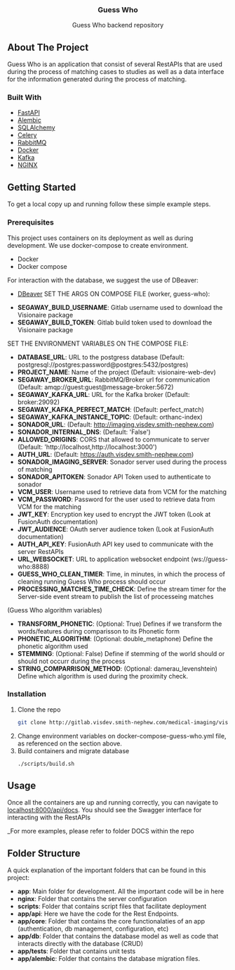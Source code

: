 <div id="top"></div>

<h3 align="center">Guess Who</h3>

  <p align="center">
    Guess Who backend repository
  </p>
</div>

<!-- ABOUT THE PROJECT -->
## About The Project

Guess Who is an application that consist of several RestAPIs that are used during the process of matching cases to studies as well as a data interface for the information generated during the process of matching.

### Built With

* [FastAPI](https://fastapi.tiangolo.com/)
* [Alembic](https://alembic.sqlalchemy.org/en/latest/)
* [SQLAlchemy](https://www.sqlalchemy.org/)
* [Celery](https://docs.celeryq.dev/en/stable/getting-started/introduction.html)
* [RabbitMQ](https://www.rabbitmq.com/)
* [Docker](https://www.docker.com/)
* [Kafka](https://kafka.apache.org/)
* [NGINX](https://www.nginx.com/)

<!-- GETTING STARTED -->
## Getting Started

To get a local copy up and running follow these simple example steps.

### Prerequisites

This project uses containers on its deployment as well as during development. We use docker-compose to create environment.

* Docker
* Docker compose

For interaction with the database, we suggest the use of DBeaver:

* [DBeaver](https://dbeaver.io/)
SET THE ARGS ON COMPOSE FILE (worker, guess-who):
- **SEGAWAY_BUILD_USERNAME**: Gitlab username used to download the Visionaire package
- **SEGAWAY_BUILD_TOKEN**: Gitlab build token used to download the Visionaire package

SET THE ENVIRONMENT VARIABLES ON THE COMPOSE FILE:
- **DATABASE_URL**: URL to the postgress database (Default: postgresql://postgres:password@postgres:5432/postgres)
- **PROJECT_NAME**: Name of the project (Default: visionaire-web-dev)
- **SEGAWAY_BROKER_URL**: RabbitMQ/Broker url for communication (Default: amqp://guest:guest@message-broker:5672)
- **SEGAWAY_KAFKA_URL**: URL for the Kafka broker (Default: broker:29092)
- **SEGAWAY_KAFKA_PERFECT_MATCH**: (Default: perfect_match)
- **SEGAWAY_KAFKA_INSTANCE_TOPIC**: (Default: orthanc-index)
- **SONADOR_URL**: (Default: http://imaging.visdev.smith-nephew.com)
- **SONADOR_INTERNAL_DNS**: (Default: 'False')
- **ALLOWED_ORIGINS**: CORS that allowed to communicate to server (Default: 'http://localhost,http://localhost:3000')
- **AUTH_URL**: (Default: https://auth.visdev.smith-nephew.com)
- **SONADOR_IMAGING_SERVER**: Sonador server used during the process of matching
- **SONADOR_APITOKEN**: Sonador API Token used to authenticate to sonador
- **VCM_USER**: Username used to retrieve data from VCM for the matching
- **VCM_PASSWORD**: Password for the user used to retrieve data from VCM for the matching
- **JWT_KEY**: Encryption key used to encrypt the JWT token (Look at FusionAuth documentation)
- **JWT_AUDIENCE**: OAuth server audience token (Look at FusionAuth documentation)
- **AUTH_API_KEY**: FusionAuth API key used to communicate with the server RestAPIs
- **URL_WEBSOCKET**: URL to application websocket endpoint (ws://guess-who:8888)
- **GUESS_WHO_CLEAN_TIMER**: Time, in minutes, in which the process of cleaning running Guess Who process should occur
- **PROCESSING_MATCHES_TIME_CHECK**: Define the stream timer for the Server-side event stream to publish the list of processeing matches

(Guess Who algorithm variables)
- **TRANSFORM_PHONETIC**: (Optional: True) Defines if we transform the words/features during comparisson to its Phonetic form
- **PHONETIC_ALGORITHM**: (Optional: double_metaphone) Define the phonetic algorithm used
- **STEMMING**: (Optional: False) Define if stemming of the world should or should not occurr during the process
- **STRING_COMPARRISON_METHOD**: (Optional: damerau_levenshtein) Define which algorithm is used during the proximity check.

### Installation

1. Clone the repo
   ```sh
   git clone http://gitlab.visdev.smith-nephew.com/medical-imaging/visionaire-web/guess-who.git
   ```
2. Change environment variables on docker-compose-guess-who.yml file, as referenced on the section above.
3. Build containers and migrate database
   ```sh
   ./scripts/build.sh
   ```

<!-- USAGE EXAMPLES -->
## Usage

Once all the containers are up and running correctly, you can navigate to [localhost:8000/api/docs](https://localhost:8000/api/docs). You should see the Swagger interface for interacting with the RestAPIs

_For more examples, please refer to folder DOCS within the repo

## Folder Structure

A quick explanation of the important folders that can be found in this project:
- **app**: Main folder for development. All the important code will be in here
- **nginx**: Folder that contains the server configuration
- **scripts**: Folder that contains script files that facilitate deployment
- **app/api**: Here we have the code for the Rest Endpoints.
- **app/core**: Folder that contains the core functionalaties of an app (authentication, db management, configuration, etc)
- **app/db**: Folder that contains the database model as well as code that interacts directly with the database (CRUD)
- **app/tests**: Folder that contains unit tests
- **app/alembic**: Folder that contains the database migration files.
